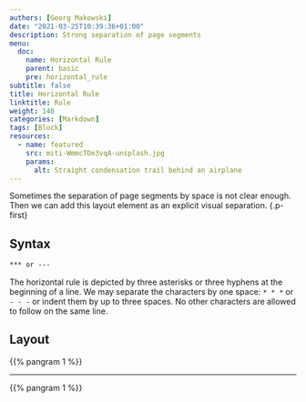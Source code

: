 ```yaml
---
authors: [Georg Makowski]
date: "2021-03-25T10:39:36+01:00"
description: Strong separation of page segments
menu:
  doc:
    name: Horizontal Rule
    parent: basic
    pre: horizontal_rule
subtitle: false
title: Horizontal Rule
linktitle: Rule
weight: 140
categories: [Markdown]
tags: [Block]
resources:
  - name: featured
    src: miti-WmmcTOe3vqA-unsplash.jpg
    params:
      alt: Straight condensation trail behind an airplane
---
```


Sometimes the separation of page segments by space is not clear enough. Then we can add this layout element as an explicit visual separation.
{.p-first} <!--more-->

## Syntax

```md {.left-inside}
*** or ---
```

The horizontal rule is depicted by three asterisks or three hyphens at the beginning of a line. We may separate the characters by one space: `* * *` or `- - -` or indent them by up to three spaces. No other characters are allowed to follow on the same line.

## Layout

{{% pangram 1 %}}  

- - -

{{% pangram 1 %}}
